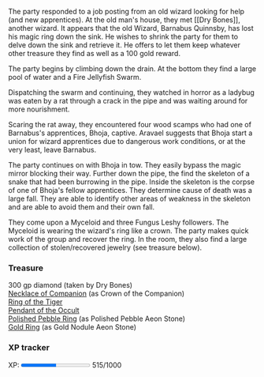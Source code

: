 The party responded to a job posting from an old wizard looking for help (and new apprentices). At the old man's house, they met [[Dry Bones]], another wizard.  It appears that the old Wizard, Barnabus Quinnsby, has lost his magic ring down the sink.  He wishes to shrink the party for them to delve down the sink and retrieve it.  He offers to let them keep whatever other treasure they find as well as a 100 gold reward.

The party begins by climbing down the drain.  At the bottom they find a large pool of water and a Fire Jellyfish Swarm.

Dispatching the swarm and continuing, they watched in horror as a ladybug was eaten by a rat through a crack in the pipe and was waiting around for more nourishment.  

Scaring the rat away, they encountered four wood scamps who had one of Barnabus's apprentices, Bhoja, captive.  Aravael suggests that Bhoja start a union for wizard apprentices due to dangerous work conditions, or at the very least, leave Barnabus.

The party continues on with Bhoja in tow.  They easily bypass the magic mirror blocking their way. Further down the pipe, the find the skeleton of a snake that had been burrowing in the pipe.  Inside the skeleton is the corpse of one of Bhoja's fellow apprentices.  They determine cause of death was a large fall.  They are able to identify other areas of weakness in the skeleton and are able to avoid them and their own fall.

They come upon a Myceloid and three Fungus Leshy followers.  The Myceloid is wearing the wizard's ring like a crown.  The party makes quick work of the group and recover the ring.  In the room, they also find a large collection of stolen/recovered jewelry (see treasure below).


### Treasure
300 gp diamond (taken by Dry Bones)  
[Necklace of Companion](https://2e.aonprd.com/Equipment.aspx?ID=1086) (as Crown of the Companion)  
[Ring of the Tiger](https://2e.aonprd.com/Equipment.aspx?ID=1750)  
[Pendant of the Occult](https://2e.aonprd.com/Equipment.aspx?ID=3098)  
[Polished Pebble Ring](https://2e.aonprd.com/Equipment.aspx?ID=407)  (as Polished Pebble Aeon Stone)  
[Gold Ring](https://2e.aonprd.com/Equipment.aspx?ID=407) (as Gold Nodule Aeon Stone)  

### XP tracker

XP: <progress max=1000 value=510> </progress> 515/1000

